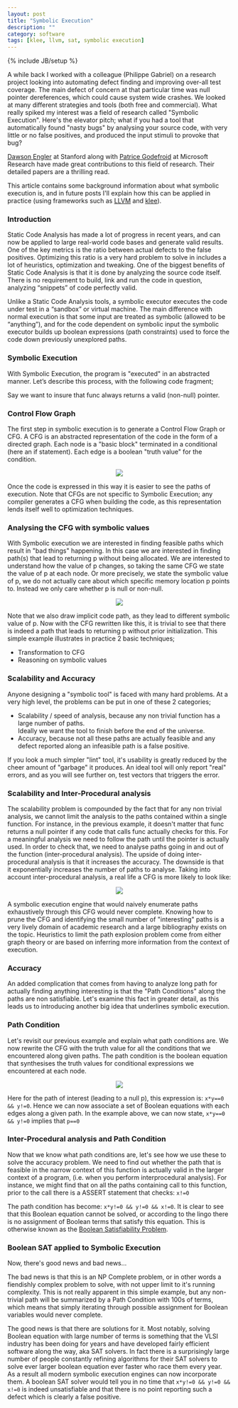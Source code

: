 ```yaml
---
layout: post
title: "Symbolic Execution"
description: ""
category: software
tags: [klee, llvm, sat, symbolic execution]
---
```

{% include JB/setup %}

A while back I worked with a colleague (Philippe Gabriel) on a research project looking into automating defect finding and improving over-all test coverage. The main defect of concern at that particular time was null pointer dereferences, which could cause system wide crashes. We looked at many different strategies and tools (both free and commercial). What really spiked my interest was a field of research called "Symbolic Execution". Here's the elevator pitch; what if you had a tool that automatically found "nasty bugs" by analysing your source code, with very little or no false positives, and produced the input stimuli to provoke that bug?

[Dawson Engler](http://www.stanford.edu/~engler/) at Stanford along with [Patrice Godefroid](http://research.microsoft.com/en-us/um/people/pg/) at Microsoft Research have made great contributions to this field of research. Their detailed papers are a thrilling read.

This article contains some background information about what symbolic execution is, and in future posts I'll explain how this can be applied in practice (using frameworks such as <a href="http://llvm.org/">LLVM</a> and <a href="http://klee.llvm.org/">klee</a>).

### Introduction
Static Code Analysis has made a lot of progress in recent years, and can now be applied to large real-world code bases and generate valid results. One of the key metrics is the ratio between actual defects to the false positives. Optimizing this ratio is a very hard problem to solve in includes a lot of heuristics, optimization and tweaking. One of the biggest benefits of Static Code Analysis is that it is done by analyzing the source code itself. There is no requirement to build, link and run the code in question, analyzing “snippets” of code perfectly valid.

Unlike a Static Code Analysis tools, a symbolic executor executes the code under test in a “sandbox” or virtual machine. The main difference with normal execution is that some input are treated as symbolic (allowed to be “anything”), and for the code dependent on symbolic input the symbolic executor builds up boolean expressions (path constraints) used to force the code down previously unexplored paths.

### Symbolic Execution
With Symbolic Execution, the program is "executed" in an abstracted manner. Let’s describe this process, with the following code fragment;
<script src="https://gist.github.com/1698165.js?file=example1.c"> </script>
Say we want to insure that func always returns a valid (non-null) pointer.

### Control Flow Graph
The first step in symbolic execution is to generate a Control Flow Graph or CFG. A CFG is an abstracted representation of the code in the form of a directed graph. Each node is a "basic block" terminated in a conditional (here an if statement). Each edge is a boolean "truth value" for the condition.
<p align="center"><img src="/assets/images/symbolic/cfg.png"></p>

Once the code is expressed in this way it is easier to see the paths of execution. Note that CFGs are not specific to Symbolic Execution; any compiler generates a CFG when building the code, as this representation lends itself well to optimization techniques.

### Analysing the CFG with symbolic values
With Symbolic execution we are interested in finding feasible paths which result in "bad things" happening. In this case we are interested in finding path(s) that lead to returning p without being allocated. We are interested to understand how the value of p changes, so taking the same CFG we state the value of p at each node. Or more precisely, we state the symbolic value of p, we do not actually care about which specific memory location p points to. Instead we only care whether p is null or non-null.
<p align="center"><img src="/assets/images/symbolic/cfg-annotated.png"></p>

Note that we also draw implicit code path, as they lead to different symbolic value of p. Now with the CFG rewritten like this, it is trivial to see that there is indeed a path that leads to returning p without prior initialization. This simple example illustrates in practice 2 basic techniques;
* Transformation to CFG
* Reasoning on symbolic values

### Scalability and Accuracy
Anyone designing a "symbolic tool" is faced with many hard problems. At a very high level, the problems can be put in one of these 2 categories;
* Scalability / speed of analysis, because any non trivial function has a large number of paths.<br />Ideally we want the tool to finish before the end of the universe.
* Accuracy, because not all these paths are actually feasible and any defect reported along an infeasible path is a false positive.

If you look a much simpler "lint" tool, it's usability is greatly reduced by the cheer&nbsp;amount&nbsp;of "garbage" it produces. An ideal tool will only report "real" errors, and as you will see further on, test vectors that triggers the error.

### Scalability and Inter-Procedural analysis
The scalability problem is compounded by the fact that for any non trivial analysis, we cannot limit the analysis to the paths contained within a single function. For instance, in the previous example, it doesn't matter that func returns a null pointer if any code that calls func actually checks for this. For a meaningful analysis we need to follow the path until the pointer is actually used. In order to check that, we need to analyse paths going in and out of the function (inter-procedural analysis). The upside of doing inter-procedural analysis is that it increases the accuracy. The downside is that it&nbsp;exponentially&nbsp;increases the number of paths to analyse. Taking into account inter-procedural analysis, a real life a CFG is more likely to look like:
<p align="center"><img src="/assets/images/symbolic/cfg-real.png"></p>

A symbolic execution engine that would naively enumerate paths exhaustively through this CFG would never complete. Knowing how to prune the CFG and identifying the small number of "interesting" paths is a very lively domain of academic research and a large bibliography exists on the topic. Heuristics to limit the path explosion problem come from either graph theory or are based on inferring more information from the context of execution.

### Accuracy
An added complication that comes from having to analyze long path for actually finding anything interesting is that the "Path Conditions" along the paths are non satisfiable. Let's examine this fact in greater detail, as this leads us to introducing another big idea that underlines symbolic execution.

### Path Condition
Let's revisit our previous example and explain what path conditions are. We now rewrite the CFG with the truth value for all the conditions that we encountered along given paths. The path condition is the boolean equation that synthesises the truth values for conditional expressions we encountered at each node.
<p align="center"><img src="/assets/images/symbolic/cfg-annotated2.png"></p>

Here for the path of interest (leading to a null p), this expression is: ```x*y==0 && y!=0```. Hence we can now associate a set of Boolean equations with each edges along a given path. In the example above, we can now state,  ```x*y==0 && y!=0``` implies that ```p==0```

### Inter-Procedural analysis and Path Condition
Now that we know what path conditions are, let's see how we use these to solve the accuracy problem. We need to find out whether the path that is feasible in the narrow context of this function is actually valid in the larger context of a program, (i.e. when you perform interprocedural analysis). For instance, we might find that on all the paths containing call to this function, prior to the call there is a ASSERT statement that checks: ```x!=0```
<script src="https://gist.github.com/1698165.js?file=example2.c"> </script>
The path condition has become: ```x*y!=0 && y!=0 && x!=0```. It is clear to see that this Boolean equation cannot be solved, or according to the lingo there is no assignment of Boolean terms that satisfy this equation. This is otherwise known as the <a href="http://en.wikipedia.org/wiki/Boolean_satisfiability_problem">Boolean Satisfiability Problem</a>.

### Boolean SAT applied to Symbolic Execution
Now, there's good news and bad news...

The bad news is that this is an NP Complete problem, or in other words a fiendishly complex problem to solve, with not upper limit to it's running complexity. This is not really apparent in this simple example, but any non-trivial path will be summarized by a Path Condition with 100s of terms, which means that simply iterating through possible assignment for Boolean variables would never complete.

The good news is that there are solutions for it. Most notably, solving Boolean equation with large number of terms is something that the VLSI industry has been doing for years and have developed fairly efficient software along the way, aka SAT solvers. In fact there is a surprisingly large number of people constantly refining algorithms for their SAT solvers to solve ever larger boolean equation ever faster who race them every year.<br />
As a result all modern symbolic execution engines can now incorporate them. A boolean SAT solver would tell you in no time that ```x*y!=0 && y!=0 && x!=0``` is indeed unsatisfiable and that there is no point reporting such a defect which is clearly a false positive.